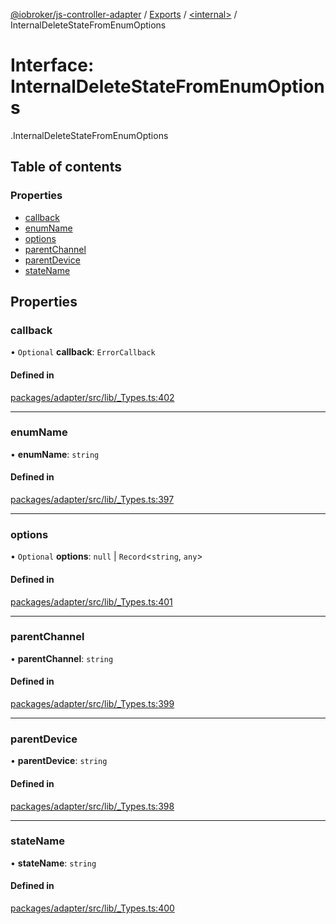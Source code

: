 [@iobroker/js-controller-adapter](../README.md) / [Exports](../modules.md) / [<internal\>](../modules/internal_.md) / InternalDeleteStateFromEnumOptions

# Interface: InternalDeleteStateFromEnumOptions

[<internal>](../modules/internal_.md).InternalDeleteStateFromEnumOptions

## Table of contents

### Properties

- [callback](internal_.InternalDeleteStateFromEnumOptions.md#callback)
- [enumName](internal_.InternalDeleteStateFromEnumOptions.md#enumname)
- [options](internal_.InternalDeleteStateFromEnumOptions.md#options)
- [parentChannel](internal_.InternalDeleteStateFromEnumOptions.md#parentchannel)
- [parentDevice](internal_.InternalDeleteStateFromEnumOptions.md#parentdevice)
- [stateName](internal_.InternalDeleteStateFromEnumOptions.md#statename)

## Properties

### callback

• `Optional` **callback**: `ErrorCallback`

#### Defined in

[packages/adapter/src/lib/_Types.ts:402](https://github.com/ioBroker/ioBroker.js-controller/blob/c6679f6f/packages/adapter/src/lib/_Types.ts#L402)

___

### enumName

• **enumName**: `string`

#### Defined in

[packages/adapter/src/lib/_Types.ts:397](https://github.com/ioBroker/ioBroker.js-controller/blob/c6679f6f/packages/adapter/src/lib/_Types.ts#L397)

___

### options

• `Optional` **options**: ``null`` \| `Record`<`string`, `any`\>

#### Defined in

[packages/adapter/src/lib/_Types.ts:401](https://github.com/ioBroker/ioBroker.js-controller/blob/c6679f6f/packages/adapter/src/lib/_Types.ts#L401)

___

### parentChannel

• **parentChannel**: `string`

#### Defined in

[packages/adapter/src/lib/_Types.ts:399](https://github.com/ioBroker/ioBroker.js-controller/blob/c6679f6f/packages/adapter/src/lib/_Types.ts#L399)

___

### parentDevice

• **parentDevice**: `string`

#### Defined in

[packages/adapter/src/lib/_Types.ts:398](https://github.com/ioBroker/ioBroker.js-controller/blob/c6679f6f/packages/adapter/src/lib/_Types.ts#L398)

___

### stateName

• **stateName**: `string`

#### Defined in

[packages/adapter/src/lib/_Types.ts:400](https://github.com/ioBroker/ioBroker.js-controller/blob/c6679f6f/packages/adapter/src/lib/_Types.ts#L400)
